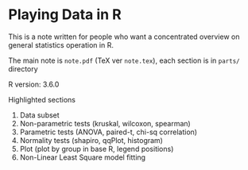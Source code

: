 # Playing Data in R

This is a note written for people who want a concentrated overview on general statistics operation in R.  

The main note is `note.pdf` (TeX ver `note.tex`), each section is in `parts/` directory  

R version: 3.6.0  

Highlighted sections

1. Data subset
2. Non-parametric tests (kruskal, wilcoxon, spearman)
3. Parametric tests (ANOVA, paired-t, chi-sq correlation)
4. Normality tests (shapiro, qqPlot, histogram)
5. Plot (plot by group in base R, legend positions)
6. Non-Linear Least Square model fitting
